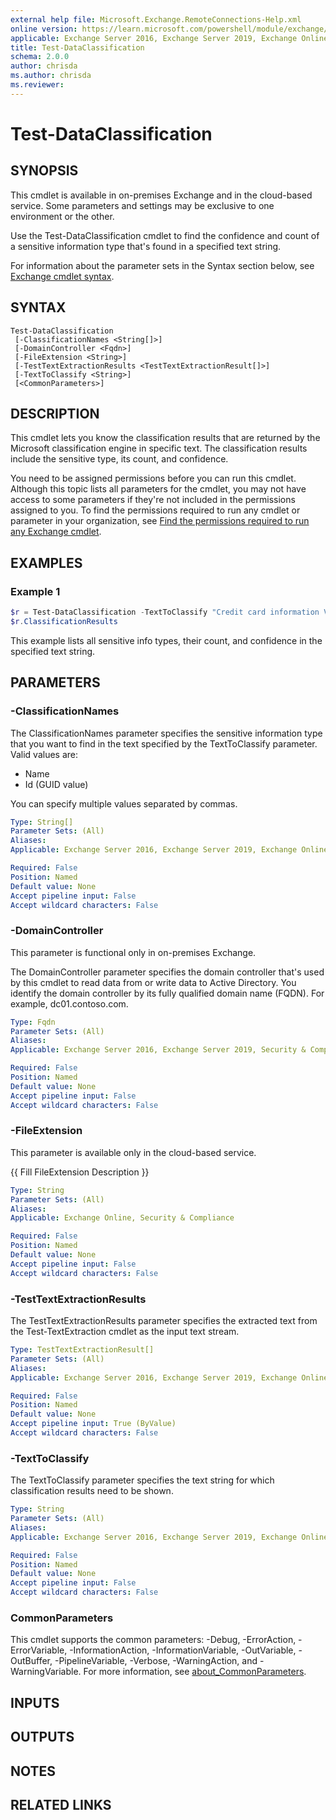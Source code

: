 ```yaml
---
external help file: Microsoft.Exchange.RemoteConnections-Help.xml
online version: https://learn.microsoft.com/powershell/module/exchange/test-dataclassification
applicable: Exchange Server 2016, Exchange Server 2019, Exchange Online, Security & Compliance
title: Test-DataClassification
schema: 2.0.0
author: chrisda
ms.author: chrisda
ms.reviewer:
---
```


# Test-DataClassification

## SYNOPSIS
This cmdlet is available in on-premises Exchange and in the cloud-based service. Some parameters and settings may be exclusive to one environment or the other.

Use the Test-DataClassification cmdlet to find the confidence and count of a sensitive information type that's found in a specified text string.

For information about the parameter sets in the Syntax section below, see [Exchange cmdlet syntax](https://learn.microsoft.com/powershell/exchange/exchange-cmdlet-syntax).

## SYNTAX

```
Test-DataClassification
 [-ClassificationNames <String[]>]
 [-DomainController <Fqdn>]
 [-FileExtension <String>]
 [-TestTextExtractionResults <TestTextExtractionResult[]>]
 [-TextToClassify <String>]
 [<CommonParameters>]
```

## DESCRIPTION
This cmdlet lets you know the classification results that are returned by the Microsoft classification engine in specific text. The classification results include the sensitive type, its count, and confidence.

You need to be assigned permissions before you can run this cmdlet. Although this topic lists all parameters for the cmdlet, you may not have access to some parameters if they're not included in the permissions assigned to you. To find the permissions required to run any cmdlet or parameter in your organization, see [Find the permissions required to run any Exchange cmdlet](https://learn.microsoft.com/powershell/exchange/find-exchange-cmdlet-permissions).

## EXAMPLES

### Example 1
```powershell
$r = Test-DataClassification -TextToClassify "Credit card information Visa: xxxx xxxx xxxx xxxx. Patient Identifier or SSN: xxx-xx-xxxx"
$r.ClassificationResults
```

This example lists all sensitive info types, their count, and confidence in the specified text string.

## PARAMETERS

### -ClassificationNames
The ClassificationNames parameter specifies the sensitive information type that you want to find in the text specified by the TextToClassify parameter. Valid values are:

- Name
- Id (GUID value)

You can specify multiple values separated by commas.

```yaml
Type: String[]
Parameter Sets: (All)
Aliases:
Applicable: Exchange Server 2016, Exchange Server 2019, Exchange Online, Security & Compliance

Required: False
Position: Named
Default value: None
Accept pipeline input: False
Accept wildcard characters: False
```

### -DomainController
This parameter is functional only in on-premises Exchange.

The DomainController parameter specifies the domain controller that's used by this cmdlet to read data from or write data to Active Directory. You identify the domain controller by its fully qualified domain name (FQDN). For example, dc01.contoso.com.

```yaml
Type: Fqdn
Parameter Sets: (All)
Aliases:
Applicable: Exchange Server 2016, Exchange Server 2019, Security & Compliance

Required: False
Position: Named
Default value: None
Accept pipeline input: False
Accept wildcard characters: False
```

### -FileExtension
This parameter is available only in the cloud-based service.

{{ Fill FileExtension Description }}

```yaml
Type: String
Parameter Sets: (All)
Aliases:
Applicable: Exchange Online, Security & Compliance

Required: False
Position: Named
Default value: None
Accept pipeline input: False
Accept wildcard characters: False
```

### -TestTextExtractionResults
The TestTextExtractionResults parameter specifies the extracted text from the Test-TextExtraction cmdlet as the input text stream.

```yaml
Type: TestTextExtractionResult[]
Parameter Sets: (All)
Aliases:
Applicable: Exchange Server 2016, Exchange Server 2019, Exchange Online, Security & Compliance

Required: False
Position: Named
Default value: None
Accept pipeline input: True (ByValue)
Accept wildcard characters: False
```

### -TextToClassify
The TextToClassify parameter specifies the text string for which classification results need to be shown.

```yaml
Type: String
Parameter Sets: (All)
Aliases:
Applicable: Exchange Server 2016, Exchange Server 2019, Exchange Online, Security & Compliance

Required: False
Position: Named
Default value: None
Accept pipeline input: False
Accept wildcard characters: False
```

### CommonParameters
This cmdlet supports the common parameters: -Debug, -ErrorAction, -ErrorVariable, -InformationAction, -InformationVariable, -OutVariable, -OutBuffer, -PipelineVariable, -Verbose, -WarningAction, and -WarningVariable. For more information, see [about_CommonParameters](https://go.microsoft.com/fwlink/p/?LinkID=113216).

## INPUTS

## OUTPUTS

## NOTES

## RELATED LINKS
